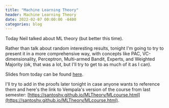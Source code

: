 ```yaml
---
title: "Machine Learning Theory"
header: Machine Learning Theory
date: 2022-02-07 00:00:00 -0400
categories: blog
---
```


Today Neil talked about ML theory (but better this time).

Rather than talk about random interesting results, tonight I'm going to
try to present it in a more comprehensive way, with concepts like PAC,
VC-dimensionality, Perceptron, Multi-armed Bandit, Experts, and Weighted
Majority (ok, that was a lot, but I'll try to get to as much of it as I can).

Slides from today can be found
[here](https://docs.google.com/presentation/d/1mMjMvy6IHbMYpDA4_ZWpcr5ldOApFzvbW21ie5cO0cI/edit?usp=sharing).

I'll try to add in the proofs later tonight in case anyone wants to reference
them and here's the link to Vempala's version of the course from last semester:
[https://santoshv.github.io/MLTheory/MLcourse.html](https://santoshv.github.io/MLTheory/MLcourse.html).
